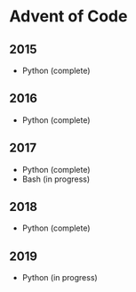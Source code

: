# Advent of Code

## 2015

- Python (complete)

## 2016

- Python (complete)

## 2017

- Python (complete)
- Bash (in progress)

## 2018

- Python (complete)

## 2019

- Python (in progress)